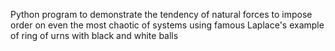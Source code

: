 Python program to demonstrate the tendency of natural forces to impose order on even the most chaotic of systems using famous Laplace's example of ring of urns with black and white balls
